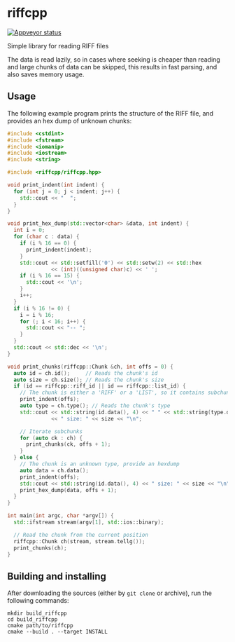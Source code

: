 # riffcpp

[![Appveyor status](https://ci.appveyor.com/api/projects/status/github/frabert/riffcpp)](https://ci.appveyor.com/project/frabert/riffcpp)

Simple library for reading RIFF files

The data is read lazily, so in cases where seeking is cheaper than reading and
large chunks of data can be skipped, this results in fast parsing, and also saves
memory usage.

## Usage

The following example program prints the structure of the RIFF file, and provides
an hex dump of unknown chunks:
```c++
#include <cstdint>
#include <fstream>
#include <iomanip>
#include <iostream>
#include <string>

#include <riffcpp/riffcpp.hpp>

void print_indent(int indent) {
  for (int j = 0; j < indent; j++) {
    std::cout << "  ";
  }
}

void print_hex_dump(std::vector<char> &data, int indent) {
  int i = 0;
  for (char c : data) {
    if (i % 16 == 0) {
      print_indent(indent);
    }
    std::cout << std::setfill('0') << std::setw(2) << std::hex
              << (int)((unsigned char)c) << ' ';
    if (i % 16 == 15) {
      std::cout << '\n';
    }
    i++;
  }
  if (i % 16 != 0) {
    i = i % 16;
    for (; i < 16; i++) {
      std::cout << "-- ";
    }
  }
  std::cout << std::dec << '\n';
}

void print_chunks(riffcpp::Chunk &ch, int offs = 0) {
  auto id = ch.id();     // Reads the chunk's id
  auto size = ch.size(); // Reads the chunk's size
  if (id == riffcpp::riff_id || id == riffcpp::list_id) {
    // The chunk is either a 'RIFF' or a 'LIST', so it contains subchunks
    print_indent(offs);
    auto type = ch.type(); // Reads the chunk's type
    std::cout << std::string(id.data(), 4) << " " << std::string(type.data(), 4)
              << " size: " << size << "\n";

    // Iterate subchunks
    for (auto ck : ch) {
      print_chunks(ck, offs + 1);
    }
  } else {
    // The chunk is an unknown type, provide an hexdump
    auto data = ch.data();
    print_indent(offs);
    std::cout << std::string(id.data(), 4) << " size: " << size << "\n";
    print_hex_dump(data, offs + 1);
  }
}

int main(int argc, char *argv[]) {
  std::ifstream stream(argv[1], std::ios::binary);

  // Read the chunk from the current position
  riffcpp::Chunk ch(stream, stream.tellg());
  print_chunks(ch);
}
```

## Building and installing

After downloading the sources (either by `git clone` or archive), run the following commands:
```
mkdir build_riffcpp
cd build_riffcpp
cmake path/to/riffcpp
cmake --build . --target INSTALL
```